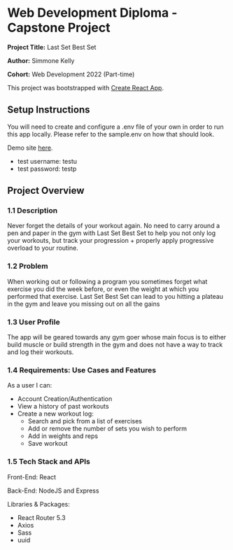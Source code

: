 # Web Development Diploma - Capstone Project

**Project Title:** Last Set Best Set

**Author:** Simmone Kelly

**Cohort:** Web Development 2022 (Part-time)

This project was bootstrapped with [Create React App](https://github.com/facebook/create-react-app).

## Setup Instructions
You will need to create and configure a .env file of your own in order to run this app locally. Please refer to the sample.env on how that should look.

Demo site [here](lastsetbestset.herokuapp.com/).
- test username: testu
- test password: testp

## Project Overview
### 1.1 Description
Never forget the details of your workout again. No need to carry around a pen and paper in the gym with Last Set Best Set to help you not only log your workouts, but track your progression + properly apply progressive overload to your routine.

### 1.2 Problem
When working out or following a program you sometimes forget what exercise you did the week before, or even the weight at which you performed that exercise. Last Set Best Set can lead to you hitting a plateau in the gym and leave you missing out on all the gains

### 1.3 User Profile
The app will be geared towards any gym goer whose main focus is to either build muscle or build strength in the gym and does not have a way to track and log their workouts.

### 1.4 Requirements: Use Cases and Features
As a user I can:

- Account Creation/Authentication
- View a history of past workouts
- Create a new workout log:
  - Search and pick from a list of exercises
  - Add or remove the number of sets you wish to perform
  - Add in weights and reps
  - Save workout

### 1.5 Tech Stack and APIs
Front-End: React

Back-End: NodeJS and Express

Libraries & Packages:
- React Router 5.3
- Axios
- Sass
- uuid

